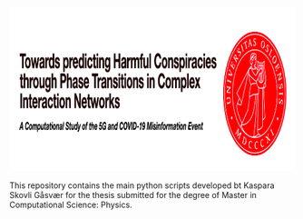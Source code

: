 
<p align="center">
<img src="https://github.com/KasparaGaasvaer/MasterThesis/blob/main/HEADER_repo.png" width="1000" height="288">
</p>

This repository contains the main python scripts developed bt Kaspara Skovli Gåsvær for the thesis submitted for the degree of
Master in Computational Science: Physics.
